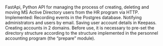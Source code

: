 FastApi, Python
API for managing the process of creating, deleting and moving MS Active Directory users from the HR program via HTTP.
Implemented:
Recording events in the Postgres database.
Notifying administrators and users by email.
Saving user account details in Keepass.
Creating accounts in 2 domains.
Before use, it is necessary to pre-set the directory structure according to the structure implemented in the personnel accounting program (the “prepare” module).

